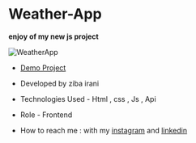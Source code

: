 # Weather-App

**enjoy of my new js project**

![WeatherApp](https://github.com/ziba-irani/weatherApp/assets/125620113/81f26e7a-0635-4ded-811b-904f803e38f0)

- [Demo Project](https://ziba-irani.github.io/weatherApp/)

- Developed by ziba irani

- Technologies Used - Html , css , Js , Api

- Role - Frontend

- How to reach me : with my [instagram](https://instagram.com/zibairani_dev/) and [linkedin](https://www.linkedin.com/in/ziba-irani-developr/)
